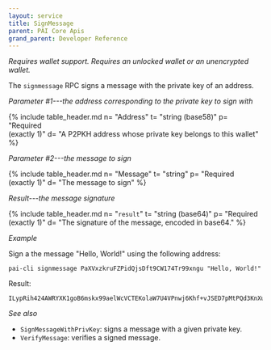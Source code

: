 ```yaml
---
layout: service
title: SignMessage
parent: PAI Core Apis
grand_parent: Developer Reference
---
```



*Requires wallet support. Requires an unlocked wallet or an
unencrypted wallet.*

The `signmessage` RPC signs a message with the private key of an address.

*Parameter #1---the address corresponding to the private key to sign with*

{% include table_header.md
  n= "Address"
  t= "string (base58)"
  p= "Required<br>(exactly 1)"
  d= "A P2PKH address whose private key belongs to this wallet"
%}

*Parameter #2---the message to sign*

{% include table_header.md
  n= "Message"
  t= "string"
  p= "Required<br>(exactly 1)"
  d= "The message to sign"
%}

*Result---the message signature*

{% include table_header.md
  n= "`result`"
  t= "string (base64)"
  p= "Required<br>(exactly 1)"
  d= "The signature of the message, encoded in base64."
%}

*Example*

Sign a the message "Hello, World!" using the following address:

```
pai-cli signmessage PaXVxzkruFZPidQjsDft9CW174Tr99xngu "Hello, World!"
```

Result:

```
ILypRih424AWRYXK1goB6mskx99aelWcVCTEKolaW7U4VPnwj6Khf+vJSED7pMtPQd3KnXuqq1JvavrQdPMFFB0=
```

*See also*

* `SignMessageWithPrivKey`: signs a message with a given private key.
* `VerifyMessage`: verifies a signed message.
